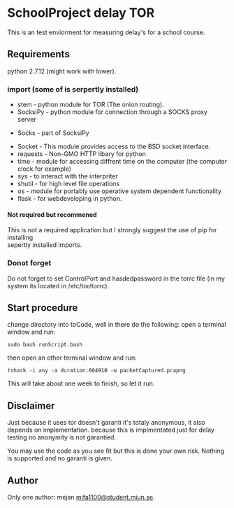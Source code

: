 # SchoolProject delay TOR

This is an test enviorment for measuring delay's for a school course.

## Requirements
python 2.7.12 (might work with lower).


### import (some of is serpertly installed)
* stem - python module for TOR (The onion routing).<br />
* SocksiPy - python module for connection through a SOCKS proxy server<br />
 + Socks - part of SocksiPy<br />
* Socket - This module provides access to the BSD socket interface.<br />
* requests - Non-GMO HTTP libary for python<br />
* time - module for accessing diffrent time on the computer (the computer clock for example)<br />
* sys - to interact with the interpriter<br />
* shutil - for high level file operations<br />
* os - module for portably use operative system dependent functionality<br />
* flask - for webdeveloping in python.

#### Not required but recommened
This is not a required application but I strongly suggest the use of pip for installing<br />
sepertly installed imports.

### Donot forget

Do not forget to set ControlPort and hasdedpassword in the torrc file (in my system its located in /etc/tor/torrc).

## Start procedure
change directory into toCode, well in there do the following:
open a terminal window and run:
```
sudo bash runScript.bash
```
then open an other terminal window and run:
```
tshark -i any -a duration:604910 -w packetCaptured.pcapng
```
This will take about one week to finish, so let it run.

## Disclaimer
Just because it uses tor doesn't garanti it's totaly anonymous, it also depends on implementation. because this is implmentated just for delay testing no anonymity is not garantied.

You may use the code as you see fit but this is done your own risk. Nothing is supported and no garanti is given.

## Author
Only one author: mejan mifa1100@student.miun.se.
